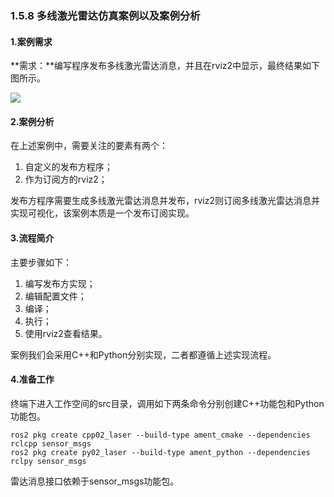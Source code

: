 ### 1.5.8 多线激光雷达仿真案例以及案例分析

#### 1.案例需求

**需求：**编写程序发布多线激光雷达消息，并且在rviz2中显示，最终结果如下图所示。

![](/assets/1.4.8_多线激光雷达仿真.gif)

#### 2.案例分析

在上述案例中，需要关注的要素有两个：

1. 自定义的发布方程序；
2. 作为订阅方的rviz2；

发布方程序需要生成多线激光雷达消息并发布，rviz2则订阅多线激光雷达消息并实现可视化，该案例本质是一个发布订阅实现。

#### 3.流程简介

主要步骤如下：

1. 编写发布方实现；
2. 编辑配置文件；
3. 编译；
4. 执行；
5. 使用rviz2查看结果。

案例我们会采用C++和Python分别实现，二者都遵循上述实现流程。

#### 4.准备工作

终端下进入工作空间的src目录，调用如下两条命令分别创建C++功能包和Python功能包。

```
ros2 pkg create cpp02_laser --build-type ament_cmake --dependencies rclcpp sensor_msgs
ros2 pkg create py02_laser --build-type ament_python --dependencies rclpy sensor_msgs
```

雷达消息接口依赖于sensor\_msgs功能包。


